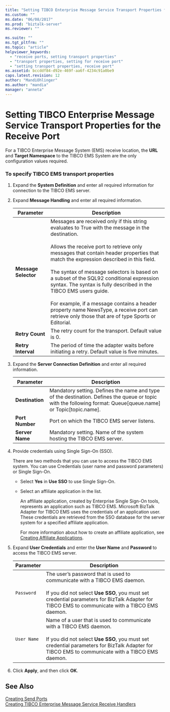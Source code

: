 ```yaml
---
title: "Setting TIBCO Enterprise Message Service Transport Properties for the Receive Port | Microsoft Docs"
ms.custom: ""
ms.date: "06/08/2017"
ms.prod: "biztalk-server"
ms.reviewer: ""

ms.suite: ""
ms.tgt_pltfrm: ""
ms.topic: "article"
helpviewer_keywords: 
  - "receive ports, setting transport properties"
  - "transport properties, setting for receive port"
  - "setting transport properties, receive port"
ms.assetid: bccddf84-d92e-469f-aa6f-4234c91a0be9
caps.latest.revision: 12
author: "MandiOhlinger"
ms.author: "mandia"
manager: "anneta"
---
```

# Setting TIBCO Enterprise Message Service Transport Properties for the Receive Port
For a TIBCO Enterprise Message System (EMS) receive location, the **URL** and **Target Namespace** to the TIBCO EMS System are the only configuration values required.  
  
### To specify TIBCO EMS transport properties  
  
1.  Expand the **System Definition** and enter all required information for connection to the TIBCO EMS server.  
  
2.  Expand **Message Handling** and enter all required information.  
  
    |Parameter|Description|  
    |---------------|-----------------|  
    |**Message Selector**|Messages are received only if this string evaluates to True with the message in the destination.<br /><br /> Allows the receive port to retrieve only messages that contain header properties that match the expression described in this field.<br /><br /> The syntax of message selectors is based on a subset of the SQL92 conditional expression syntax. The syntax is fully described in the TIBCO EMS users guide.<br /><br /> For example, if a message contains a header property name NewsType, a receive port can retrieve only those that are of type Sports or Editorial.|  
    |**Retry Count**|The retry count for the transport. Default value is 0.|  
    |**Retry Interval**|The period of time the adapter waits before initiating a retry. Default value is five minutes.|  
  
3.  Expand the **Server Connection Definition** and enter all required information.  
  
    |Parameter|Description|  
    |---------------|-----------------|  
    |**Destination**|Mandatory setting. Defines the name and type of the destination. Defines the queue or topic with the following format: Queue[queue.name] or Topic[topic.name].|  
    |**Port Number**|Port on which the TIBCO EMS server listens.|  
    |**Server Name**|Mandatory setting. Name of the system hosting the TIBCO EMS server.|  
  
4.  Provide credentials using Single Sign-On (SSO).  
  
     There are two methods that you can use to access the TIBCO EMS system. You can use Credentials (user name and password parameters) or Single Sign-On.  
  
    -   Select **Yes** in **Use SSO** to use Single Sign-On.  
  
    -   Select an affiliate application in the list.  
  
         An affiliate application, created by Enterprise Single Sign-On tools, represents an application such as TIBCO EMS. Microsoft BizTalk Adapter for TIBCO EMS uses the credentials of an application user. These credentials are retrieved from the SSO database for the server system for a specified affiliate application.  
  
         For more information about how to create an affiliate application, see [Creating Affiliate Applications](../core/creating-affiliate-applications5.md).  
  
5.  Expand **User Credentials** and enter the **User Name** and **Password** to access the TIBCO EMS server.  
  
    |Parameter|Description|  
    |---------------|-----------------|  
    |`Password`|The user’s password that is used to communicate with a TIBCO EMS daemon.<br /><br /> If you did not select **Use SSO**, you must set credential parameters for BizTalk Adapter for TIBCO EMS to communicate with a TIBCO EMS daemon.|  
    |`User Name`|Name of a user that is used to communicate with a TIBCO EMS daemon.<br /><br /> If you did not select **Use SSO**, you must set credential parameters for BizTalk Adapter for TIBCO EMS to communicate with a TIBCO EMS daemon.|  
  
6.  Click **Apply**, and then click **OK**.  
  
## See Also  
 [Creating Send Ports](../core/creating-send-ports1.md)   
 [Creating TIBCO Enterprise Message Service Receive Handlers](../core/creating-tibco-enterprise-message-service-receive-handlers.md)